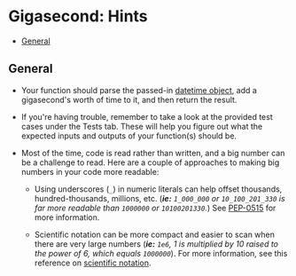 # Gigasecond: Hints

- [General](#general)

## General

- Your function should parse the passed-in [datetime object][datetime], add a
  gigasecond's worth of time to it, and then return the result.

- If you're having trouble, remember to take a look at the provided test cases
  under the Tests tab. These will help you figure out what the expected inputs
  and outputs of your function(s) should be.

- Most of the time, code is read rather than written, and a big number can be a
  challenge to read. Here are a couple of approaches to making big numbers in
  your code more readable:

  - Using underscores (`_`) in numeric literals can help offset thousands,
    hundred-thousands, millions, etc. (_**ie:** `1_000_000` or `10_100_201_330`
    is far more readable than `1000000` or `10100201330`._) See
    [PEP-0515][underscores_notation] for more information.

  - Scientific notation can be more compact and easier to scan when there are
    very large numbers (_**ie:** `1e6`, 1 is multiplied by 10 raised to the
    power of 6, which equals `1000000`_). For more information, see this
    reference on [scientific notation][scientific_notation].

[datetime]: https://docs.python.org/3.9/library/datetime.html#datetime.datetime
[scientific_notation]:
  https://python-reference.readthedocs.io/en/latest/docs/float/scientific.html
[underscores_notation]:
  https://peps.python.org/pep-0515/#:~:text=The%20syntax%20would%20be%20the,width%20of%2010%20with%20*%20separator.
